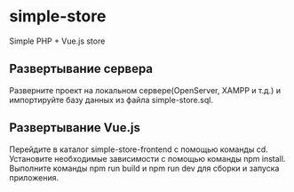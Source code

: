 # simple-store
Simple PHP + Vue.js store 

## Развертывание сервера

Разверните проект на локальном сервере(OpenServer, XAMPP и т.д.) и импортируйте базу данных из файла simple-store.sql.


## Развертывание Vue.js

Перейдите в каталог simple-store-frontend с помощью команды cd. Установите необходимые зависимости с помощью команды npm install. Выполните команды npm run build и npm run dev для сборки и запуска приложения.
